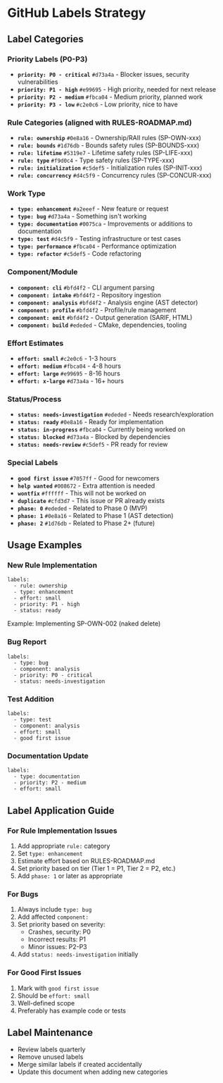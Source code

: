 # GitHub Labels Strategy

## Label Categories

### Priority Labels (P0-P3)

- **`priority: P0 - critical`** `#d73a4a` - Blocker issues, security vulnerabilities
- **`priority: P1 - high`** `#e99695` - High priority, needed for next release
- **`priority: P2 - medium`** `#fbca04` - Medium priority, planned work
- **`priority: P3 - low`** `#c2e0c6` - Low priority, nice to have

### Rule Categories (aligned with RULES-ROADMAP.md)

- **`rule: ownership`** `#0e8a16` - Ownership/RAII rules (SP-OWN-xxx)
- **`rule: bounds`** `#1d76db` - Bounds safety rules (SP-BOUNDS-xxx)
- **`rule: lifetime`** `#5319e7` - Lifetime safety rules (SP-LIFE-xxx)
- **`rule: type`** `#f9d0c4` - Type safety rules (SP-TYPE-xxx)
- **`rule: initialization`** `#c5def5` - Initialization rules (SP-INIT-xxx)
- **`rule: concurrency`** `#d4c5f9` - Concurrency rules (SP-CONCUR-xxx)

### Work Type

- **`type: enhancement`** `#a2eeef` - New feature or request
- **`type: bug`** `#d73a4a` - Something isn't working
- **`type: documentation`** `#0075ca` - Improvements or additions to documentation
- **`type: test`** `#d4c5f9` - Testing infrastructure or test cases
- **`type: performance`** `#fbca04` - Performance optimization
- **`type: refactor`** `#c5def5` - Code refactoring

### Component/Module

- **`component: cli`** `#bfd4f2` - CLI argument parsing
- **`component: intake`** `#bfd4f2` - Repository ingestion
- **`component: analysis`** `#bfd4f2` - Analysis engine (AST detector)
- **`component: profile`** `#bfd4f2` - Profile/rule management
- **`component: emit`** `#bfd4f2` - Output generation (SARIF, HTML)
- **`component: build`** `#ededed` - CMake, dependencies, tooling

### Effort Estimates

- **`effort: small`** `#c2e0c6` - 1-3 hours
- **`effort: medium`** `#fbca04` - 4-8 hours
- **`effort: large`** `#e99695` - 8-16 hours
- **`effort: x-large`** `#d73a4a` - 16+ hours

### Status/Process

- **`status: needs-investigation`** `#ededed` - Needs research/exploration
- **`status: ready`** `#0e8a16` - Ready for implementation
- **`status: in-progress`** `#fbca04` - Currently being worked on
- **`status: blocked`** `#d73a4a` - Blocked by dependencies
- **`status: needs-review`** `#c5def5` - PR ready for review

### Special Labels

- **`good first issue`** `#7057ff` - Good for newcomers
- **`help wanted`** `#008672` - Extra attention is needed
- **`wontfix`** `#ffffff` - This will not be worked on
- **`duplicate`** `#cfd3d7` - This issue or PR already exists
- **`phase: 0`** `#ededed` - Related to Phase 0 (MVP)
- **`phase: 1`** `#0e8a16` - Related to Phase 1 (AST detection)
- **`phase: 2`** `#1d76db` - Related to Phase 2+ (future)

## Usage Examples

### New Rule Implementation

```
labels:
  - rule: ownership
  - type: enhancement
  - effort: small
  - priority: P1 - high
  - status: ready
```

Example: Implementing SP-OWN-002 (naked delete)

### Bug Report

```
labels:
  - type: bug
  - component: analysis
  - priority: P0 - critical
  - status: needs-investigation
```

### Test Addition

```
labels:
  - type: test
  - component: analysis
  - effort: small
  - good first issue
```

### Documentation Update

```
labels:
  - type: documentation
  - priority: P2 - medium
  - effort: small
```

## Label Application Guide

### For Rule Implementation Issues

1. Add appropriate `rule:` category
2. Set `type: enhancement`
3. Estimate effort based on RULES-ROADMAP.md
4. Set priority based on tier (Tier 1 = P1, Tier 2 = P2, etc.)
5. Add `phase: 1` or later as appropriate

### For Bugs

1. Always include `type: bug`
2. Add affected `component:`
3. Set priority based on severity:
   - Crashes, security: P0
   - Incorrect results: P1
   - Minor issues: P2-P3
4. Add `status: needs-investigation` initially

### For Good First Issues

1. Mark with `good first issue`
2. Should be `effort: small`
3. Well-defined scope
4. Preferably has example code or tests

## Label Maintenance

- Review labels quarterly
- Remove unused labels
- Merge similar labels if created accidentally
- Update this document when adding new categories
